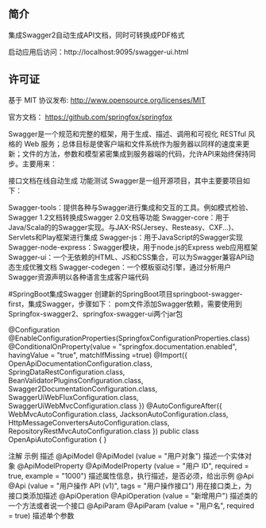 ## 简介

集成Swagger2自动生成API文档，同时可转换成PDF格式

启动应用后访问：http://localhost:9095/swagger-ui.html

## 许可证

基于 MIT 协议发布: <http://www.opensource.org/licenses/MIT>

官方文档： https://github.com/springfox/springfox

Swagger是一个规范和完整的框架，用于生成、描述、调用和可视化 RESTful 风格的 Web 服务；总体目标是使客户端和文件系统作为服务器以同样的速度来更新；文件的方法，参数和模型紧密集成到服务器端的代码，允许API来始终保持同步。主要用来：

接口文档在线自动生成
功能测试
Swagger是一组开源项目，其中主要要项目如下：

Swagger-tools：提供各种与Swagger进行集成和交互的工具。例如模式检验、Swagger 1.2文档转换成Swagger 2.0文档等功能
Swagger-core：用于Java/Scala的的Swagger实现。与JAX-RS(Jersey、Resteasy、CXF...)、Servlets和Play框架进行集成
Swagger-js：用于JavaScript的Swagger实现
Swagger-node-express：Swagger模块，用于node.js的Express web应用框架
Swagger-ui：一个无依赖的HTML、JS和CSS集合，可以为Swagger兼容API动态生成优雅文档
Swagger-codegen：一个模板驱动引擎，通过分析用户Swagger资源声明以各种语言生成客户端代码

#SpringBoot集成Swagger
创建新的SpringBoot项目springboot-swagger-first，集成Swagger，步骤如下：
pom文件添加Swagger依赖，需要使用到Springfox-swagger2、springfox-swagger-ui两个jar包

@Configuration
@EnableConfigurationProperties(SpringfoxConfigurationProperties.class)
@ConditionalOnProperty(value = "springfox.documentation.enabled", havingValue = "true", matchIfMissing =true)
@Import({
OpenApiDocumentationConfiguration.class,
SpringDataRestConfiguration.class,
BeanValidatorPluginsConfiguration.class,
Swagger2DocumentationConfiguration.class,
SwaggerUiWebFluxConfiguration.class,
SwaggerUiWebMvcConfiguration.class
})
@AutoConfigureAfter({ WebMvcAutoConfiguration.class, JacksonAutoConfiguration.class,
HttpMessageConvertersAutoConfiguration.class, RepositoryRestMvcAutoConfiguration.class })
public class OpenApiAutoConfiguration {
}


注解	示例	描述
@ApiModel	@ApiModel (value = "用户对象")	描述一个实体对象
@ApiModelProperty	@ApiModelProperty (value = "用户 ID", required = true, example = "1000")	描述属性信息，执行描述，是否必须，给出示例
@Api	@Api (value = "用户操作 API (v1)", tags = "用户操作接口")	用在接口类上，为接口类添加描述
@ApiOperation	@ApiOperation (value = "新增用户")	描述类的一个方法或者说一个接口
@ApiParam	@ApiParam (value = "用户名", required = true)	描述单个参数


